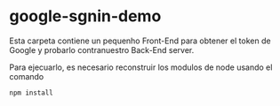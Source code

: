 # google-sgnin-demo

Esta carpeta contiene un pequenho Front-End para obtener el token de Google y probarlo contranuestro Back-End server.

Para ejecuarlo, es necesario reconstruir los modulos de node usando el comando

```
npm install
```